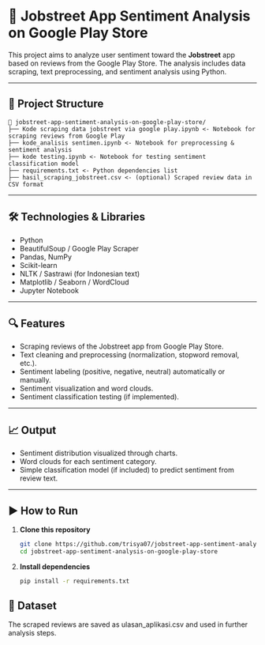 # 📱 Jobstreet App Sentiment Analysis on Google Play Store

This project aims to analyze user sentiment toward the **Jobstreet** app based on reviews from the Google Play Store. The analysis includes data scraping, text preprocessing, and sentiment analysis using Python.

---

## 📂 Project Structure
```
📁 jobstreet-app-sentiment-analysis-on-google-play-store/
├── Kode scraping data jobstreet via google play.ipynb <- Notebook for scraping reviews from Google Play
├── kode_analisis sentimen.ipynb <- Notebook for preprocessing & sentiment analysis
├── kode testing.ipynb <- Notebook for testing sentiment classification model
├── requirements.txt <- Python dependencies list
├── hasil_scraping_jobstreet.csv <- (optional) Scraped review data in CSV format
```
---

## 🛠️ Technologies & Libraries

- Python
- BeautifulSoup / Google Play Scraper
- Pandas, NumPy
- Scikit-learn
- NLTK / Sastrawi (for Indonesian text)
- Matplotlib / Seaborn / WordCloud
- Jupyter Notebook

---

## 🔍 Features

- Scraping reviews of the Jobstreet app from Google Play Store.
- Text cleaning and preprocessing (normalization, stopword removal, etc.).
- Sentiment labeling (positive, negative, neutral) automatically or manually.
- Sentiment visualization and word clouds.
- Sentiment classification testing (if implemented).

---

## 📈 Output

- Sentiment distribution visualized through charts.
- Word clouds for each sentiment category.
- Simple classification model (if included) to predict sentiment from review text.

---

## ▶️ How to Run

1. **Clone this repository**
   ```bash
   git clone https://github.com/trisya07/jobstreet-app-sentiment-analysis-on-google-play-store.git
   cd jobstreet-app-sentiment-analysis-on-google-play-store
2. **Install dependencies**
   ```bash
   pip install -r requirements.txt

## 📁 Dataset
The scraped reviews are saved as ulasan_aplikasi.csv and used in further analysis steps.
